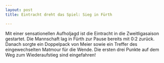```yaml
---
layout: post
title: Eintracht dreht das Spiel: Sieg in Fürth

---
```


Mit einer sensationellen Aufholjagd ist die Eintracht in die Zweitligasaison gestartet. Die Mannschaft lag in Fürth zur Pause bereits mit 0:2 zurück. Danach sorgte ein Doppelpack von Meier sowie ein Treffer des eingewechselten Matmour für die Wende. Die ersten drei Punkte auf dem Weg zum Wiederaufstieg sind eingefahren!


